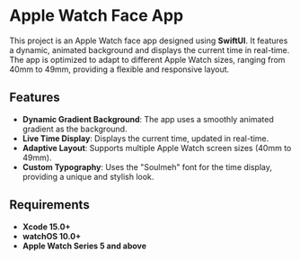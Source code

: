 # Apple Watch Face App

This project is an Apple Watch face app designed using **SwiftUI**. It features a dynamic, animated background and displays the current time in real-time. The app is optimized to adapt to different Apple Watch sizes, ranging from 40mm to 49mm, providing a flexible and responsive layout.

## Features
- **Dynamic Gradient Background**: The app uses a smoothly animated gradient as the background.
- **Live Time Display**: Displays the current time, updated in real-time.
- **Adaptive Layout**: Supports multiple Apple Watch screen sizes (40mm to 49mm).
- **Custom Typography**: Uses the "Soulmeh" font for the time display, providing a unique and stylish look.

## Requirements
- **Xcode 15.0+**
- **watchOS 10.0+**
- **Apple Watch Series 5 and above**

  
